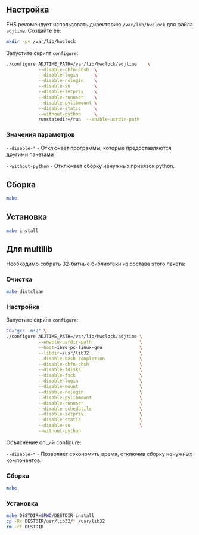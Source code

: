 <package-info :package="package" showsbu></package-info>

<script>
		new Vue({
		el: '#main',
		data: { package: {} },
		mounted: function () {
				this.getPackage('util-linux');
		},
		methods: {
			getPackage: function(name) {
					getPackage(name)
					.then(response => this.package = response);
			},
		}
  })
</script>

## Настройка

FHS рекомендует использовать директорию `/var/lib/hwclock` для файла `adjtime`. Создайте её:

```bash
mkdir -pv /var/lib/hwclock
```

Запустите скрипт `configure`:

```bash
./configure ADJTIME_PATH=/var/lib/hwclock/adjtime    \
            --disable-chfn-chsh  \
            --disable-login      \
            --disable-nologin    \
            --disable-su         \
            --disable-setpriv    \
            --disable-runuser    \
            --disable-pylibmount \
            --disable-static     \
            --without-python     \
            runstatedir=/run  --enable-usrdir-path
```

### Значения параметров

`--disable-*` - Отключает программы, которые предоставляются другими пакетами

`--without-python` - Отключает сборку ненужных привязок python.

## Сборка

```bash
make
```

## Установка

```bash
make install
```

## Для multilib

Необходимо собрать 32-битные библиотеки из состава этого пакета:

### Очистка

```bash
make distclean
```

### Настройка
Запустите скрипт `configure`:

```bash
CC="gcc -m32" \
./configure ADJTIME_PATH=/var/lib/hwclock/adjtime \
            --enable-usrdir-path                  \
            --host=i686-pc-linux-gnu              \
            --libdir=/usr/lib32                   \
            --disable-bash-completion             \
            --disable-chfn-chsh                   \
            --disable-fdisks                      \
            --disable-fsck                        \
            --disable-login                       \
            --disable-mount                       \
            --disable-nologin                     \
            --disable-pylibmount                  \
            --disable-runuser                     \
            --disable-schedutils                  \
            --disable-setpriv                     \
            --disable-static                      \
            --disable-su                          \
            --without-python
```

Объяснение опций configure:

`--disable-*` - Позволяет сэкономить время, отключив сборку ненужных компонентов.

### Сборка

```bash
make
```

### Установка

```bash
make DESTDIR=$PWD/DESTDIR install
cp -Rv DESTDIR/usr/lib32/* /usr/lib32
rm -rf DESTDIR
```
